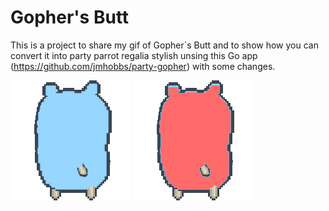 # Gopher's  Butt

This is a project to share my gif of Gopher`s Butt and to show how you can convert it into party parrot regalia stylish unsing this Go app (https://github.com/jmhobbs/party-gopher) with some changes.


![Gophers Butt](gophersbutt.gif) 
![Regalia Gophers Butt](gophersbutt-party.gif)

